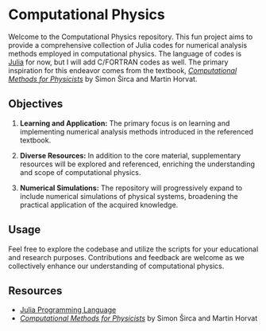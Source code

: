 # Computational Physics 

Welcome to the Computational Physics  repository. This fun project aims to provide a comprehensive collection of Julia codes for numerical analysis methods employed in computational physics. The language of codes is [Julia](https://julialang.org/) for now, but I will add C/FORTRAN codes as well. The primary inspiration for this endeavor comes from the textbook, [*Computational Methods for Physicists*](https://link.springer.com/book/10.1007/978-3-319-78619-3) by Simon Širca and Martin Horvat.

## Objectives

1. **Learning and Application:** The primary focus is on learning and implementing numerical analysis methods introduced in the referenced textbook.

2. **Diverse Resources:** In addition to the core material, supplementary resources will be explored and referenced, enriching the understanding and scope of computational physics.

3. **Numerical Simulations:** The repository will progressively expand to include numerical simulations of physical systems, broadening the practical application of the acquired knowledge.

## Usage

Feel free to explore the codebase and utilize the scripts for your educational and research purposes. Contributions and feedback are welcome as we collectively enhance our understanding of computational physics.

## Resources

- [Julia Programming Language](https://julialang.org/)
- [*Computational Methods for Physicists*](https://link.springer.com/book/10.1007/978-3-319-78619-3) by Simon Širca and Martin Horvat


